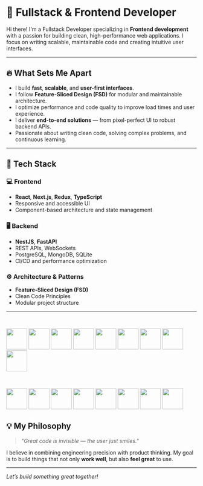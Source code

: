 # 🚀 Fullstack & Frontend Developer

Hi there! I'm a Fullstack Developer specializing in **Frontend development** with a passion for building clean, high-performance web applications. I focus on writing scalable, maintainable code and creating intuitive user interfaces.

---

## 🔥 What Sets Me Apart

- I build **fast**, **scalable**, and **user-first interfaces**.
- I follow **Feature-Sliced Design (FSD)** for modular and maintainable architecture.
- I optimize performance and code quality to improve load times and user experience.
- I deliver **end-to-end solutions** — from pixel-perfect UI to robust backend APIs.
- Passionate about writing clean code, solving complex problems, and continuous learning.

---

## 🧠 Tech Stack

### 💻 Frontend
- **React**, **Next.js**, **Redux**, **TypeScript**
- Responsive and accessible UI
- Component-based architecture and state management

### 🖥 Backend
- **NestJS**, **FastAPI**
- REST APIs, WebSockets
- PostgreSQL, MongoDB, SQLite
- CI/CD and performance optimization

### ⚙️ Architecture & Patterns
- **Feature-Sliced Design (FSD)**
- Clean Code Principles
- Modular project structure

---

<br/>

<code><img height="55" src="https://cdn.jsdelivr.net/gh/devicons/devicon/icons/typescript/typescript-original.svg"></code>
<code><img height="55" src="https://cdn.jsdelivr.net/gh/devicons/devicon/icons/javascript/javascript-original.svg"></code>
<code><img height="55" src="https://cdn.jsdelivr.net/gh/devicons/devicon/icons/react/react-original.svg"></code>
<code><img height="55" src="https://cdn.jsdelivr.net/gh/devicons/devicon/icons/nextjs/nextjs-original.svg"></code>
<code><img height="55" src="https://cdn.jsdelivr.net/gh/devicons/devicon/icons/redux/redux-original.svg"></code>
<code><img height="55" src="https://cdn.jsdelivr.net/gh/devicons/devicon/icons/html5/html5-original-wordmark.svg"></code>
<code><img height="55" src="https://cdn.jsdelivr.net/gh/devicons/devicon/icons/css3/css3-original-wordmark.svg"></code>
<code><img height="55" src="https://cdn.jsdelivr.net/gh/devicons/devicon/icons/sass/sass-original.svg"></code> 
<code><img height="55" src="https://cdn.jsdelivr.net/gh/devicons/devicon/icons/tailwindcss/tailwindcss-original.svg"></code>

<br/>

<code><img height="55" src="https://cdn.jsdelivr.net/gh/devicons/devicon/icons/nodejs/nodejs-original.svg"></code>
<code><img height="55" src="https://cdn.jsdelivr.net/gh/devicons/devicon/icons/nestjs/nestjs-original.svg"></code>
<code><img height="55" src="https://cdn.jsdelivr.net/gh/devicons/devicon/icons/express/express-original.svg"></code>
<code><img height="55" src="https://cdn.jsdelivr.net/gh/devicons/devicon/icons/python/python-original.svg"></code>
<code><img height="55" src="https://cdn.jsdelivr.net/gh/devicons/devicon/icons/graphql/graphql-plain-wordmark.svg"></code>
<code><img height="55" src="https://cdn.jsdelivr.net/gh/devicons/devicon/icons/mongodb/mongodb-original.svg"></code>
<code><img height="55" src="https://cdn.jsdelivr.net/gh/devicons/devicon/icons/postgresql/postgresql-original.svg"></code>
<code><img height="55" src="https://cdn.jsdelivr.net/gh/devicons/devicon/icons/git/git-original.svg"></code>

## 💡 My Philosophy

> *"Great code is invisible — the user just smiles."*

I believe in combining engineering precision with product thinking. My goal is to build things that not only **work well**, but also **feel great** to use.

---

*Let’s build something great together!*
